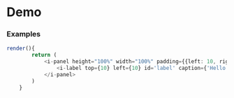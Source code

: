 # Demo

### Examples
```typescript (samples/sample.tsx)
render(){
        return (
            <i-panel height="100%" width="100%" padding={{left: 10, right: 10, top: 10, bottom: 10}}>
                <i-label top={10} left={10} id='label' caption={'Hello'}></i-label>
            </i-panel>
        )
    }
```